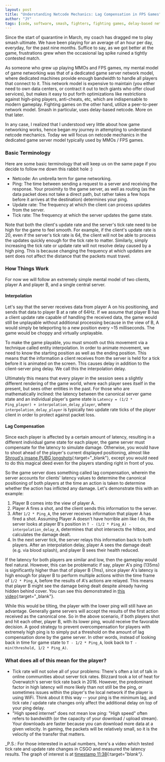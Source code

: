 ```yaml
---
layout: post
title: "Understanding Netcode Mechanics: Lag Compensation in FPS Games"
author: "JY"
tags: [code, software, smash, fighters, fighting games, delay-based netcode, rollback netcode, netcode, fps, games, shooters]
---
```


Since the start of quarantine in March, my coach has dragged me to play smash ultimate. We have been playing for an average of an hour per day, everyday, for the past nine months. Suffice to say, as we got better at the game, frustrations grew when the occasional lag spike ruined a tightly contested match.

As someone who grew up playing MMOs and FPS games, my mental model of game networking was that of a dedicated game server network model, where dedicated machines provide enough bandwidth to handle all players that connect to it. This network model is expensive to maintain (you either need to own data centers, or contract it out to tech giants who offer cloud services), but makes it easy to put forth optimizations like restrictions against high-ping players, anti-cheats, etc, which are indispensable to modern gameplay. Fighting games on the other hand, utilize a peer-to-peer network model. Smash in particular, uses delay-based netcode. More on that later.

In any case, I realized that I understood very little about how game networking works, hence began my journey in attempting to understand netcode mechanics. Today we will focus on netcode mechanics in the dedicated game server model typically used by MMOs / FPS games.

### Basic Terminology
Here are some basic terminology that will keep us on the same page if you decide to follow me down this rabbit hole :)

* Netcode: An umbrella term for game networking.
* Ping: The time between sending a request to a server and receiving the response. Your proximity to the game server, as well as routing (as the data packet does not take a direct path, but rather takes a few hops before it arrives at the destination) determines your ping.
* Update rate: The frequency at which the client can process updates from the server.
* Tick rate: The frequency at which the server updates the game state.

Note that both the client's update rate and the server's tick rate need to be high for the game to feel smooth. For example, if the client's update rate is 20, even if the server's tick rate is 64, the client will not be able to process the updates quickly enough for the tick rate to matter. Similarly, simply increasing the tick rate or update rate will not resolve delay caused by a high ping. This is because changing the frequency at which updates are sent does not affect the distance that the
packets must travel.

### How Things Work
For now we will follow an extremely simple mental model of two clients, player A and player B, and a single central server.

#### Interpolation
Let's say that the server receives data from player A on his positioning, and sends that data to player B at a rate of 64Hz. If we assume that player B has a client update rate capable of handling the received data, the game would still be unplayable without additional processing because in the view of B, A would simply be teleporting to a new position every ~15 milliseconds. The game would be choppy and virtually unplayable.

To make the game playable, you must smooth out this movement via a technique called entity interpolation. In order to animate movement, we need to know the starting position as well as the ending position. This means that the information a client receives from the server is held for a tick before it is animated on the screen. This causes delay in addition to the client-server ping delay. We call this the interpolation delay.

Ultimately this means that every player in the session sees a slightly different rendering of
the game world, where each player sees itself in the present, but sees other entities in the past.
For those who are mathematically inclined: the latency between the canonical server game state and an individual player's game state is `Latency = (1/2 * Ping_player) + interpolation_delay_player`, where `interpolation_delay_player` is typically two update rate ticks of the player client in order to protect against packet loss.

#### Lag Compensation
Since each player is affected by a certain amount of latency, resulting in a different individual game state for each player, the game server must compensate for the latency to simulate damage. Otherwise, you would have to shoot ahead of the player's current displayed positioning, almost like [Shroud's insane PUBG longshots](https://youtu.be/hV-4cuzK1wE?t=13){:target="_blank"}, except you would need to do this magical deed even for the players standing right in front of you.

So the game server does something called lag compensation, wherein the server accounts for clients' latency values to determine the canonical positioning of both players at the time an action is taken to determine whether the action has inflicted any damage. Let's demonstrate this with an example:
1. Player B comes into the view of player A.
2. Player A fires a shot, and the client sends this information to the server.
3. After `1/2 * Ping_A`, the server receives information that player A has fired a shot. Assuming Player A doesn't have horrible aim like I do, the server looks at player B's position in `T - (1/2 * Ping_A) - interpolation_delay_A`, determines that shot intersects the hitbox, and calculates the damage dealt.
4. In the next server tick, the server relays this information back to both players. After an interpolation delay, player A sees the damage dealt (e.g. via blood splash), and player B sees their health reduced.

If the latency for both players are similar and low, then the gameplay would feel natural. However, this can be problematic if say, player A's ping (135ms) is significantly higher than that of player B (7ms), since player A's latency is high enough for player B to perform multiple actions within the time frame of `1/2 * Ping_A`, before the results of A's actions are relayed. This means that player B might see the damage being dealt despite already having hidden behind cover. You can see this demonstrated in [this video](https://youtu.be/-Wk9lW8zQLk?t=375){:target="_blank"}.

While this would be tilting, the player with the lower ping will still have an advantage. Generally game servers will accept the results of the first action received as the canonical one. So in the above scenario, if both players shot and hit each other, player B, with its lower ping, would receive the favorable decision. A good strategy to prevent overcompensation for players with extremely high ping is to simply put a threshold on the amount of lag compensation done by the
game server. In other words, instead of looking back in time for game state to `T - 1/2 * Ping_A`, look back to `T - min(threshold, 1/2 * Ping_A)`.

### What does all of this mean for the player?
* Tick rate will not solve all of your problems: There's often a lot of talk in online communities about server tick rates. Blizzard took a lot of heat for Overwatch's server tick rate back in 2016. However, the predominant factor in high latency will more likely than not still be the ping, or sometimes issues within the player's the local network if the player is using WiFi. Think about it this way -- your ping is the minimum lag, and tick rate / update rate changes only
affect the additional delay on top of your ping delay.
* "High speed internet" does not mean low ping: "High speed" often refers to bandwidth (or the capacity of your download / upload stream). Your downloads are faster because you can download more data at a given velocity. In gaming, the packets will be relatively small, so it is the velocity of the transfer that matters.

_P.S.: For those interested in actual numbers, here's a video which tested tick rate and update rate changes in CSGO and measured the latency results. The graph of interest is at [timestamp 11:38](https://youtu.be/pHi2DfSFFpk?t=698){:target="_blank"}_.
